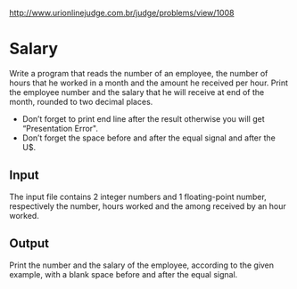 http://www.urionlinejudge.com.br/judge/problems/view/1008

# Salary

Write a program that reads the number of an employee, the number of hours that
he worked in a month and the amount he received per hour. Print the employee
number and the salary that he will receive at end of the month, rounded to
two decimal places.

- Don’t forget to print end line after the result otherwise you will get
“Presentation Error".
- Don’t forget the space before and after the equal signal and after the U$.

## Input

The input file contains 2 integer numbers and 1 floating-point number,
respectively the number, hours worked and the among received by an hour worked.

## Output

Print the number and the salary of the employee,
according to the given example, with a blank
space before and after the equal signal.
